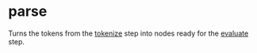 # parse
Turns the tokens from the [tokenize](../tokenize) step into nodes ready for the [evaluate](../evaluate) step.
